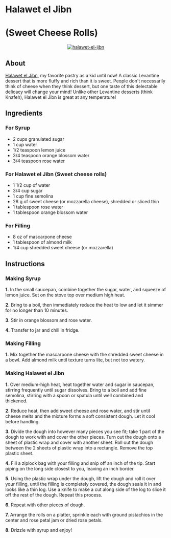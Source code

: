 # Halawet el Jibn
# (Sweet Cheese Rolls)
<center><a href="https://ibb.co/yVyj4Ms"><img src="https://i.ibb.co/cxFnYpT/halawet-el-jibn.jpg" alt="halawet-el-jibn" border="0"></a></center>

## About
[Halawet el Jibn](https://en.wikipedia.org/wiki/Halawet_el_Jibn), my favorite pastry as a kid until now! A classic Levantine dessert that is more fluffy and rich than it is sweet. People don't necessarily think of cheese when they think dessert, but one taste of this delectable delicacy will change your mind! Unlike other Levantine desserts (think Knafeh), Halawet el Jibn is great at any temperature! 

## Ingredients

### For Syrup
- 2 cups granulated sugar
- 1 cup water
- 1/2 teaspoon lemon juice
- 3/4 teaspoon orange blossom water
- 3/4 teaspoon rose water

### For Halawet el Jibn (Sweet cheese rolls)
- 1 1/2 cup of water
- 3/4 cup sugar
- 1 cup fine semolina
- 28 g of sweet cheese (or mozzarella cheese), shredded or sliced thin
- 1 tablespoon rose water
- 1 tablespoon orange blossom water
        
### For Filling
- 8 oz of mascarpone cheese
- 1 tablespoon of almond milk
- 1/4 cup shredded sweet cheese (or mozzarella)

## Instructions
### Making Syrup
**1.** In the small saucepan, combine together the sugar, water, and squeeze of lemon juice. Set on the stove top over medium high heat.
        
**2.** Bring to a boil, then immediately reduce the heat to low and let it simmer for no longer than 10 minutes.
        
**3.** Stir in orange blossom and rose water.
        
**4.** Transfer to jar and chill in fridge.
        
### Making Filling
**1.** Mix together the mascarpone cheese with the shredded sweet cheese in a bowl. Add almond milk until texture turns lite, but not too watery.

### Making Halawet el Jibn
**1.** Over medium-high heat, heat together water and sugar in saucepan, stirring frequently until sugar dissolves. Bring to a boil and add fine semolina, stirring with a spoon or spatula until well combined and thickened.
        
**2.** Reduce heat, then add sweet cheese and rose water, and stir until cheese melts and the mixture forms a soft consistent dough. Let it cool before handling. 
        
**3.** Divide the dough into however many pieces you see fit; take 1 part of the dough to work with and cover the other pieces. Turn out the dough onto a sheet of plastic wrap and cover with another sheet. Roll out the dough between the 2 sheets of plastic wrap into a rectangle. Remove the top plastic sheet.
        
**4.** Fill a ziplock bag with your filling and snip off an inch of the tip. Start piping on the long side closest to you, leaving an inch border.
        
**5.** Using the plastic wrap under the dough, lift the dough and roll it over your filling, until the filling is completely covered, the dough seals it in and looks like a thin log. Use a knife to make a cut along side of the log to slice it off the rest of the dough. Repeat this process.
        
**6.** Repeat with other pieces of dough.
        
**7.** Arrange the rolls on a platter, sprinkle each with ground pistachios in the center and rose petal jam or dried rose petals.
        
**8.** Drizzle with syrup and enjoy!    
